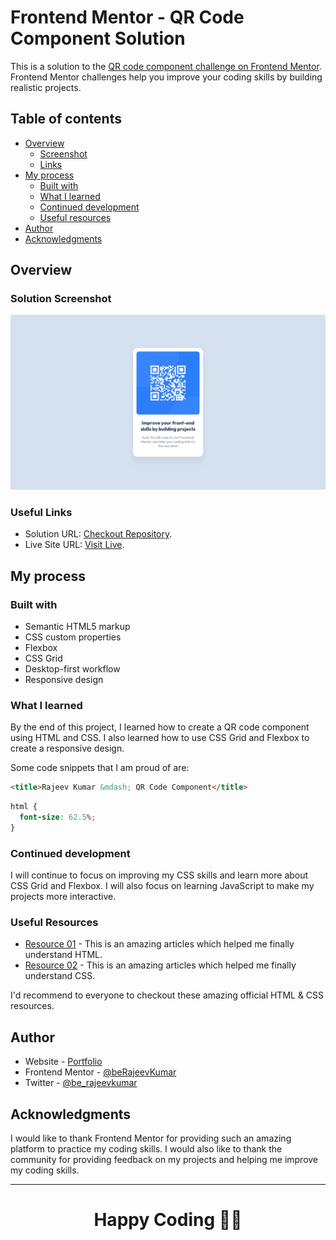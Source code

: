 # Frontend Mentor - QR Code Component Solution

This is a solution to the [QR code component challenge on Frontend Mentor](https://www.frontendmentor.io/challenges/qr-code-component-iux_sIO_H). Frontend Mentor challenges help you improve your coding skills by building realistic projects.

## Table of contents

- [Overview](#overview)
  - [Screenshot](#screenshot)
  - [Links](#links)
- [My process](#my-process)
  - [Built with](#built-with)
  - [What I learned](#what-i-learned)
  - [Continued development](#continued-development)
  - [Useful resources](#useful-resources)
- [Author](#author)
- [Acknowledgments](#acknowledgments)

## Overview

### Solution Screenshot

![Solution Screenshot](./design/desktop-design.jpg)

### Useful Links

- Solution URL: [Checkout Repository](https://github.com/beRajeevKumar/QR_Code_Component.git).
- Live Site URL: [Visit Live](https://qrcode-rajeev.netlify.app/).

## My process

### Built with

- Semantic HTML5 markup
- CSS custom properties
- Flexbox
- CSS Grid
- Desktop-first workflow
- Responsive design

### What I learned

By the end of this project, I learned how to create a QR code component using HTML and CSS. I also learned how to use CSS Grid and Flexbox to create a responsive design.

Some code snippets that I am proud of are:

```html
<title>Rajeev Kumar &mdash; QR Code Component</title>
```

```css
html {
  font-size: 62.5%;
}
```

### Continued development

I will continue to focus on improving my CSS skills and learn more about CSS Grid and Flexbox. I will also focus on learning JavaScript to make my projects more interactive.

### Useful Resources

- [Resource 01](https://developer.mozilla.org/en-US/docs/Learn/HTML) - This is an amazing articles which helped me finally understand HTML.
- [Resource 02](https://developer.mozilla.org/en-US/docs/Learn/CSS) - This is an amazing articles which helped me finally understand CSS.

I'd recommend to everyone to checkout these amazing official HTML & CSS resources.

## Author

- Website - [Portfolio](https://www.iamrajeev.me)
- Frontend Mentor - [@beRajeevKumar](https://www.frontendmentor.io/profile/beRajeevKumar)
- Twitter - [@be_rajeevkumar](https://x.com/be_rajeevkumar)

## Acknowledgments

I would like to thank Frontend Mentor for providing such an amazing platform to practice my coding skills. I would also like to thank the community for providing feedback on my projects and helping me improve my coding skills.

<hr>
<h1 align=center>Happy Coding 👨‍💻</h1>

